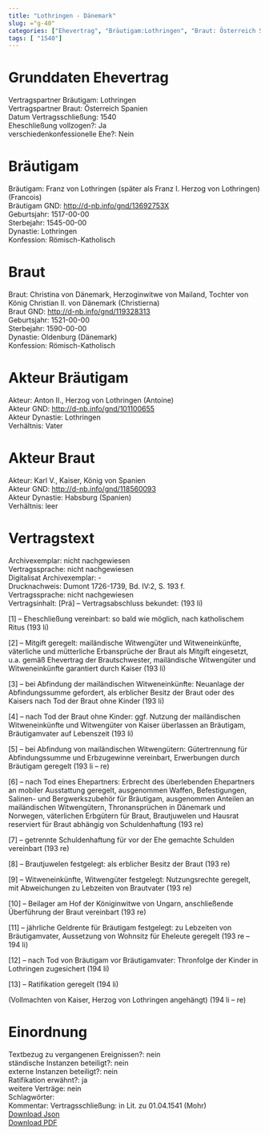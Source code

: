 ```yaml
---
title: "Lothringen - Dänemark"
slug: ="g-40"
categories: ["Ehevertrag", "Bräutigam:Lothringen", "Braut: Österreich Spanien", "Eheschließung vollzogen?:Ja", "verschiedenkonfessionelle Ehe?:Nein", "Dynastie Bräutigam:Lothringen", "Akteur Bräutigam:Anton II., Herzog von Lothringen (Antoine)", "Akteur Braut:Karl V., Kaiser, König von Spanien", "Textbezug?:nein", "Ständisch?:nein", "Ratifikation?:ja", "Sonstiges?:nein", "Bräutigam:Lothringen", "Braut: Österreich Spanien"]
tags: [ "1540"]
---
```

<!--more-->

# Grunddaten Ehevertrag

Vertragspartner Bräutigam: Lothringen<br>
Vertragspartner Braut: Österreich Spanien<br>
Datum Vertragsschließung: 1540<br>
Eheschließung vollzogen?: Ja<br>
verschiedenkonfessionelle Ehe?: Nein<br>
# Bräutigam

Bräutigam: Franz von Lothringen (später als Franz I. Herzog von Lothringen) (Francois)<br>
Bräutigam GND: http://d-nb.info/gnd/13692753X<br>
Geburtsjahr: 1517-00-00<br>
Sterbejahr: 1545-00-00<br>
Dynastie: Lothringen<br>
Konfession: Römisch-Katholisch<br>
# Braut

Braut: Christina von Dänemark, Herzoginwitwe von Mailand, Tochter von König Christian II. von Dänemark (Christierna)<br>
Braut GND: http://d-nb.info/gnd/119328313<br>
Geburtsjahr: 1521-00-00<br>
Sterbejahr: 1590-00-00<br>
Dynastie: Oldenburg (Dänemark)<br>
Konfession: Römisch-Katholisch<br>
# Akteur Bräutigam

Akteur: Anton II., Herzog von Lothringen (Antoine)<br>
Akteur GND: http://d-nb.info/gnd/101100655<br>
Akteur Dynastie: Lothringen<br>
Verhältnis: Vater<br>
# Akteur Braut

Akteur: Karl V., Kaiser, König von Spanien<br>
Akteur GND: http://d-nb.info/gnd/118560093<br>
Akteur Dynastie: Habsburg (Spanien)<br>
Verhältnis: leer<br>
# Vertragstext

Archivexemplar: nicht nachgewiesen<br>
Vertragssprache: nicht nachgewiesen<br>
Digitalisat Archivexemplar: -<br>
Drucknachweis: Dumont 1726-1739, Bd. IV:2, S. 193 f.<br>
Vertragssprache: nicht nachgewiesen<br>
Vertragsinhalt: [Prä] – Vertragsabschluss bekundet: (193 li)

[1] – Eheschließung vereinbart: so bald wie möglich, nach katholischem Ritus (193 li)

[2] – Mitgift geregelt: mailändische Witwengüter und Witweneinkünfte, väterliche und mütterliche Erbansprüche der Braut als Mitgift eingesetzt, u.a. gemäß Ehevertrag der Brautschwester, mailändische Witwengüter und Witweneinkünfte garantiert durch Kaiser (193 li)

[3] – bei Abfindung der mailändischen Witweneinkünfte: Neuanlage der Abfindungssumme gefordert, als erblicher Besitz der Braut oder des Kaisers nach Tod der Braut ohne Kinder (193 li)

[4] – nach Tod der Braut ohne Kinder: ggf. Nutzung der mailändischen Witweneinkünfte und Witwengüter von Kaiser überlassen an Bräutigam, Bräutigamvater auf Lebenszeit (193 li)

[5] – bei Abfindung von mailändischen Witwengütern: Gütertrennung für Abfindungssumme und Erbzugewinne vereinbart, Erwerbungen durch Bräutigam geregelt (193 li – re)

[6] – nach Tod eines Ehepartners: Erbrecht des überlebenden Ehepartners an mobiler Ausstattung geregelt, ausgenommen Waffen, Befestigungen, Salinen- und Bergwerkszubehör für Bräutigam, ausgenommen Anteilen an mailändischen Witwengütern, Thronansprüchen in Dänemark und Norwegen, väterlichen Erbgütern für Braut, Brautjuwelen und Hausrat reserviert für Braut abhängig von Schuldenhaftung (193 re)

[7] – getrennte Schuldenhaftung für vor der Ehe gemachte Schulden vereinbart (193 re)

[8] – Brautjuwelen festgelegt: als erblicher Besitz der Braut (193 re)

[9] – Witweneinkünfte, Witwengüter festgelegt: Nutzungsrechte geregelt, mit Abweichungen zu Lebzeiten von Brautvater (193 re)

[10] – Beilager am Hof der Königinwitwe von Ungarn, anschließende Überführung der Braut vereinbart (193 re)

[11] – jährliche Geldrente für Bräutigam festgelegt: zu Lebzeiten von Bräutigamvater, Aussetzung von Wohnsitz für Eheleute geregelt (193 re – 194 li)

[12] – nach Tod von Bräutigam vor Bräutigamvater: Thronfolge der Kinder in Lothringen zugesichert (194 li)

[13] – Ratifikation geregelt (194 li)

(Vollmachten von Kaiser, Herzog von Lothringen angehängt) (194 li – re)
<br>
# Einordnung

Textbezug zu vergangenen Ereignissen?: nein<br>
ständische Instanzen beteiligt?: nein<br>
externe Instanzen beteiligt?: nein<br>
Ratifikation erwähnt?: ja<br>
weitere Verträge: nein<br>
Schlagwörter: <br>
Kommentar: Vertragsschließung: in Lit. zu 01.04.1541 (Mohr)<br>
[Download Json](/vertraege/vertrag-40.json)<br>
[Download PDF](/vertraege/v28.pdf)